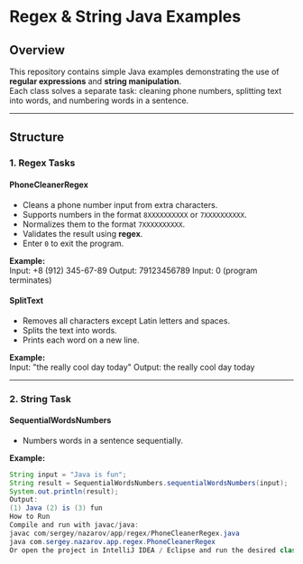 # Regex & String Java Examples  

## Overview  
This repository contains simple Java examples demonstrating the use of **regular expressions** and **string manipulation**.  
Each class solves a separate task: cleaning phone numbers, splitting text into words, and numbering words in a sentence.  

---

## Structure  

### 1. Regex Tasks  

#### **PhoneCleanerRegex**  
- Cleans a phone number input from extra characters.  
- Supports numbers in the format `8XXXXXXXXXX` or `7XXXXXXXXXX`.  
- Normalizes them to the format `7XXXXXXXXXX`.  
- Validates the result using **regex**.  
- Enter `0` to exit the program.  

**Example:**  
Input: +8 (912) 345-67-89
Output: 79123456789
Input: 0
(program terminates)


#### **SplitText**  
- Removes all characters except Latin letters and spaces.  
- Splits the text into words.  
- Prints each word on a new line.  

**Example:**  
Input: "the really cool day today"
Output:
the
really
cool
day
today

---

### 2. String Task  

#### **SequentialWordsNumbers**  
- Numbers words in a sentence sequentially.  

**Example:**  
```java
String input = "Java is fun";
String result = SequentialWordsNumbers.sequentialWordsNumbers(input);
System.out.println(result);
Output:
(1) Java (2) is (3) fun
How to Run
Compile and run with javac/java:
javac com/sergey/nazarov/app/regex/PhoneCleanerRegex.java
java com.sergey.nazarov.app.regex.PhoneCleanerRegex
Or open the project in IntelliJ IDEA / Eclipse and run the desired class.

